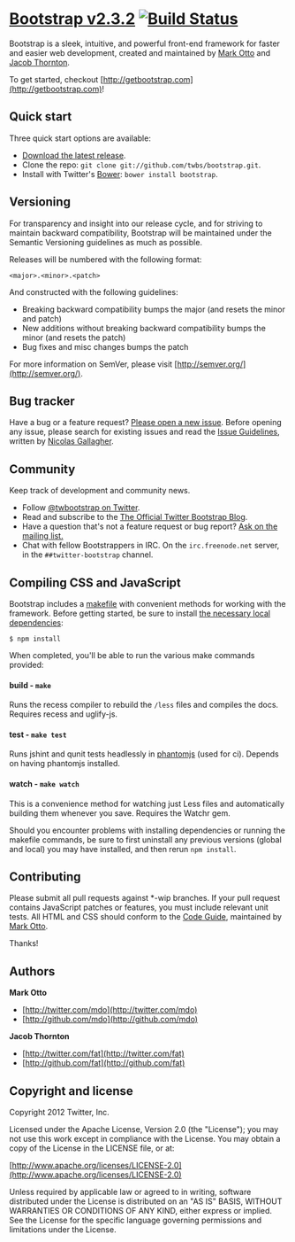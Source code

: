 # [Bootstrap v2.3.2](http://twbs.github.com/bootstrap) [![Build Status](https://secure.travis-ci.org/twbs/bootstrap.png)](http://travis-ci.org/twbs/bootstrap)

Bootstrap is a sleek, intuitive, and powerful front-end framework for faster and easier web development, created and
maintained by [Mark Otto](http://twitter.com/mdo) and [Jacob Thornton](http://twitter.com/fat).

To get started, checkout [http://getbootstrap.com](http://getbootstrap.com)!

## Quick start

Three quick start options are available:

* [Download the latest release](https://github.com/twbs/bootstrap/zipball/master).
* Clone the repo: `git clone git://github.com/twbs/bootstrap.git`.
* Install with Twitter's [Bower](http://bower.io): `bower install bootstrap`.

## Versioning

For transparency and insight into our release cycle, and for striving to maintain backward compatibility, Bootstrap will
be maintained under the Semantic Versioning guidelines as much as possible.

Releases will be numbered with the following format:

`<major>.<minor>.<patch>`

And constructed with the following guidelines:

* Breaking backward compatibility bumps the major (and resets the minor and patch)
* New additions without breaking backward compatibility bumps the minor (and resets the patch)
* Bug fixes and misc changes bumps the patch

For more information on SemVer, please visit [http://semver.org/](http://semver.org/).

## Bug tracker

Have a bug or a feature request? [Please open a new issue](https://github.com/twbs/bootstrap/issues). Before opening any
issue, please search for existing issues and read the [Issue Guidelines](https://github.com/necolas/issue-guidelines),
written by [Nicolas Gallagher](https://github.com/necolas/).

## Community

Keep track of development and community news.

* Follow [@twbootstrap on Twitter](http://twitter.com/twbootstrap).
* Read and subscribe to the [The Official Twitter Bootstrap Blog](http://blog.getbootstrap.com).
* Have a question that's not a feature request or bug
  report? [Ask on the mailing list.](http://groups.google.com/group/twitter-bootstrap)
* Chat with fellow Bootstrappers in IRC. On the `irc.freenode.net` server, in the `##twitter-bootstrap` channel.

## Compiling CSS and JavaScript

Bootstrap includes a [makefile](Makefile) with convenient methods for working with the framework. Before getting
started, be sure to install [the necessary local dependencies](package.json):

```
$ npm install
```

When completed, you'll be able to run the various make commands provided:

#### build - `make`

Runs the recess compiler to rebuild the `/less` files and compiles the docs. Requires recess and uglify-js.

#### test - `make test`

Runs jshint and qunit tests headlessly in [phantomjs](http://code.google.com/p/phantomjs/) (used for ci). Depends on
having phantomjs installed.

#### watch - `make watch`

This is a convenience method for watching just Less files and automatically building them whenever you save. Requires
the Watchr gem.

Should you encounter problems with installing dependencies or running the makefile commands, be sure to first uninstall
any previous versions (global and local) you may have installed, and then rerun `npm install`.

## Contributing

Please submit all pull requests against *-wip branches. If your pull request contains JavaScript patches or features,
you must include relevant unit tests. All HTML and CSS should conform to
the [Code Guide](http://github.com/mdo/code-guide), maintained by [Mark Otto](http://github.com/mdo).

Thanks!

## Authors

**Mark Otto**

+ [http://twitter.com/mdo](http://twitter.com/mdo)
+ [http://github.com/mdo](http://github.com/mdo)

**Jacob Thornton**

+ [http://twitter.com/fat](http://twitter.com/fat)
+ [http://github.com/fat](http://github.com/fat)

## Copyright and license

Copyright 2012 Twitter, Inc.

Licensed under the Apache License, Version 2.0 (the "License");
you may not use this work except in compliance with the License.
You may obtain a copy of the License in the LICENSE file, or at:

[http://www.apache.org/licenses/LICENSE-2.0](http://www.apache.org/licenses/LICENSE-2.0)

Unless required by applicable law or agreed to in writing, software
distributed under the License is distributed on an "AS IS" BASIS,
WITHOUT WARRANTIES OR CONDITIONS OF ANY KIND, either express or implied.
See the License for the specific language governing permissions and
limitations under the License.
